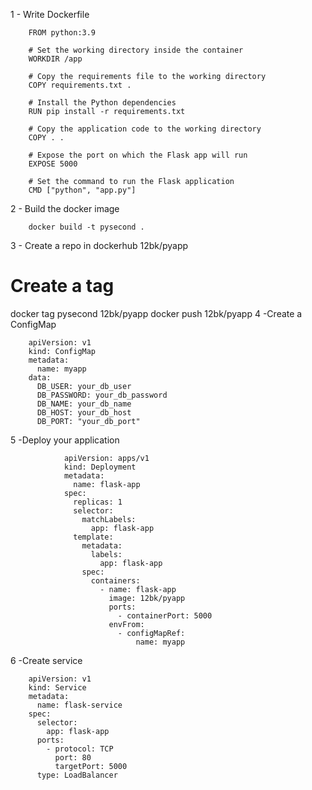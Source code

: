 1 - Write Dockerfile 

        FROM python:3.9

        # Set the working directory inside the container
        WORKDIR /app

        # Copy the requirements file to the working directory
        COPY requirements.txt .

        # Install the Python dependencies
        RUN pip install -r requirements.txt

        # Copy the application code to the working directory
        COPY . .

        # Expose the port on which the Flask app will run
        EXPOSE 5000

        # Set the command to run the Flask application
        CMD ["python", "app.py"]
        
2 - Build the docker image 
                
        docker build -t pysecond .
3 - Create a repo in dockerhub 
     12bk/pyapp
# Create a tag 
  docker tag pysecond 12bk/pyapp
   docker push 12bk/pyapp
4 -Create a ConfigMap
                
        apiVersion: v1
        kind: ConfigMap
        metadata:
          name: myapp
        data:
          DB_USER: your_db_user
          DB_PASSWORD: your_db_password
          DB_NAME: your_db_name
          DB_HOST: your_db_host
          DB_PORT: "your_db_port"
  5 -Deploy your application
                
                apiVersion: apps/v1
                kind: Deployment
                metadata:
                  name: flask-app
                spec:
                  replicas: 1
                  selector:
                    matchLabels:
                      app: flask-app
                  template:
                    metadata:
                      labels:
                        app: flask-app
                    spec:
                      containers:
                        - name: flask-app
                          image: 12bk/pyapp
                          ports:
                            - containerPort: 5000
                          envFrom:
                            - configMapRef:
                                name: myapp
  6 -Create service 
                
        apiVersion: v1
        kind: Service
        metadata:
          name: flask-service
        spec:
          selector:
            app: flask-app
          ports:
            - protocol: TCP
              port: 80
              targetPort: 5000
          type: LoadBalancer

